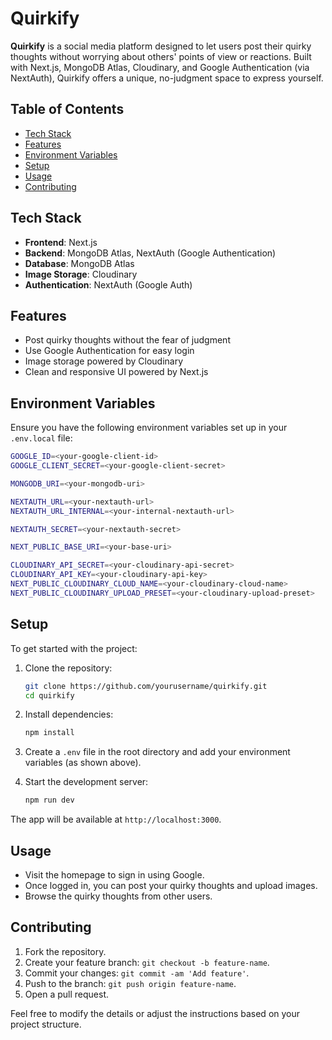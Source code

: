 # Quirkify

**Quirkify** is a social media platform designed to let users post their quirky thoughts without worrying about others' points of view or reactions. Built with Next.js, MongoDB Atlas, Cloudinary, and Google Authentication (via NextAuth), Quirkify offers a unique, no-judgment space to express yourself.

## Table of Contents

- [Tech Stack](#tech-stack)
- [Features](#features)
- [Environment Variables](#environment-variables)
- [Setup](#setup)
- [Usage](#usage)
- [Contributing](#contributing)

## Tech Stack

- **Frontend**: Next.js
- **Backend**: MongoDB Atlas, NextAuth (Google Authentication)
- **Database**: MongoDB Atlas
- **Image Storage**: Cloudinary
- **Authentication**: NextAuth (Google Auth)

## Features

- Post quirky thoughts without the fear of judgment
- Use Google Authentication for easy login
- Image storage powered by Cloudinary
- Clean and responsive UI powered by Next.js

## Environment Variables

Ensure you have the following environment variables set up in your `.env.local` file:

```bash
GOOGLE_ID=<your-google-client-id>
GOOGLE_CLIENT_SECRET=<your-google-client-secret>

MONGODB_URI=<your-mongodb-uri>

NEXTAUTH_URL=<your-nextauth-url>
NEXTAUTH_URL_INTERNAL=<your-internal-nextauth-url>

NEXTAUTH_SECRET=<your-nextauth-secret>

NEXT_PUBLIC_BASE_URI=<your-base-uri>

CLOUDINARY_API_SECRET=<your-cloudinary-api-secret>
CLOUDINARY_API_KEY=<your-cloudinary-api-key>
NEXT_PUBLIC_CLOUDINARY_CLOUD_NAME=<your-cloudinary-cloud-name>
NEXT_PUBLIC_CLOUDINARY_UPLOAD_PRESET=<your-cloudinary-upload-preset>
```

## Setup

To get started with the project:

1. Clone the repository:
    ```bash
    git clone https://github.com/yourusername/quirkify.git
    cd quirkify
    ```

2. Install dependencies:
    ```bash
    npm install
    ```

3. Create a `.env` file in the root directory and add your environment variables (as shown above).

4. Start the development server:
    ```bash
    npm run dev
    ```

The app will be available at `http://localhost:3000`.

## Usage

- Visit the homepage to sign in using Google.
- Once logged in, you can post your quirky thoughts and upload images.
- Browse the quirky thoughts from other users.

## Contributing

1. Fork the repository.
2. Create your feature branch: `git checkout -b feature-name`.
3. Commit your changes: `git commit -am 'Add feature'`.
4. Push to the branch: `git push origin feature-name`.
5. Open a pull request.



Feel free to modify the details or adjust the instructions based on your project structure.

